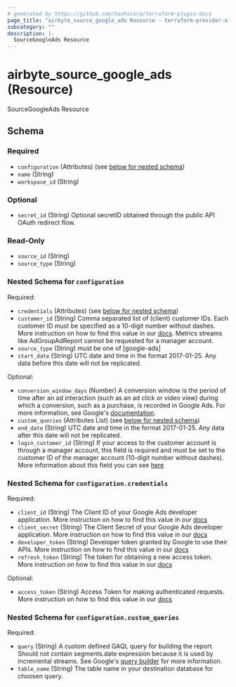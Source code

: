 ```yaml
---
# generated by https://github.com/hashicorp/terraform-plugin-docs
page_title: "airbyte_source_google_ads Resource - terraform-provider-airbyte"
subcategory: ""
description: |-
  SourceGoogleAds Resource
---
```


# airbyte_source_google_ads (Resource)

SourceGoogleAds Resource



<!-- schema generated by tfplugindocs -->
## Schema

### Required

- `configuration` (Attributes) (see [below for nested schema](#nestedatt--configuration))
- `name` (String)
- `workspace_id` (String)

### Optional

- `secret_id` (String) Optional secretID obtained through the public API OAuth redirect flow.

### Read-Only

- `source_id` (String)
- `source_type` (String)

<a id="nestedatt--configuration"></a>
### Nested Schema for `configuration`

Required:

- `credentials` (Attributes) (see [below for nested schema](#nestedatt--configuration--credentials))
- `customer_id` (String) Comma separated list of (client) customer IDs. Each customer ID must be specified as a 10-digit number without dashes. More instruction on how to find this value in our <a href="https://docs.airbyte.com/integrations/sources/google-ads#setup-guide">docs</a>. Metrics streams like AdGroupAdReport cannot be requested for a manager account.
- `source_type` (String) must be one of [google-ads]
- `start_date` (String) UTC date and time in the format 2017-01-25. Any data before this date will not be replicated.

Optional:

- `conversion_window_days` (Number) A conversion window is the period of time after an ad interaction (such as an ad click or video view) during which a conversion, such as a purchase, is recorded in Google Ads. For more information, see Google's <a href="https://support.google.com/google-ads/answer/3123169?hl=en">documentation</a>.
- `custom_queries` (Attributes List) (see [below for nested schema](#nestedatt--configuration--custom_queries))
- `end_date` (String) UTC date and time in the format 2017-01-25. Any data after this date will not be replicated.
- `login_customer_id` (String) If your access to the customer account is through a manager account, this field is required and must be set to the customer ID of the manager account (10-digit number without dashes). More information about this field you can see <a href="https://developers.google.com/google-ads/api/docs/concepts/call-structure#cid">here</a>

<a id="nestedatt--configuration--credentials"></a>
### Nested Schema for `configuration.credentials`

Required:

- `client_id` (String) The Client ID of your Google Ads developer application. More instruction on how to find this value in our <a href="https://docs.airbyte.com/integrations/sources/google-ads#setup-guide">docs</a>
- `client_secret` (String) The Client Secret of your Google Ads developer application. More instruction on how to find this value in our <a href="https://docs.airbyte.com/integrations/sources/google-ads#setup-guide">docs</a>
- `developer_token` (String) Developer token granted by Google to use their APIs. More instruction on how to find this value in our <a href="https://docs.airbyte.com/integrations/sources/google-ads#setup-guide">docs</a>
- `refresh_token` (String) The token for obtaining a new access token. More instruction on how to find this value in our <a href="https://docs.airbyte.com/integrations/sources/google-ads#setup-guide">docs</a>

Optional:

- `access_token` (String) Access Token for making authenticated requests. More instruction on how to find this value in our <a href="https://docs.airbyte.com/integrations/sources/google-ads#setup-guide">docs</a>


<a id="nestedatt--configuration--custom_queries"></a>
### Nested Schema for `configuration.custom_queries`

Required:

- `query` (String) A custom defined GAQL query for building the report. Should not contain segments.date expression because it is used by incremental streams. See Google's <a href="https://developers.google.com/google-ads/api/fields/v11/overview_query_builder">query builder</a> for more information.
- `table_name` (String) The table name in your destination database for choosen query.


